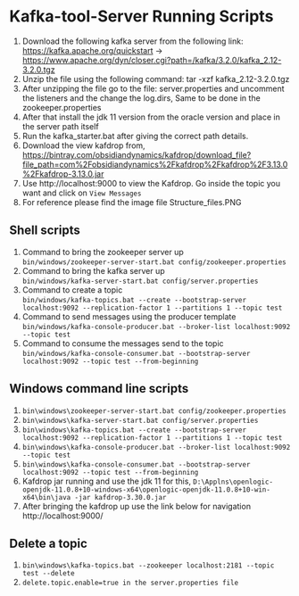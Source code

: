 # Kafka-tool-Server Running Scripts

  1. Download the following kafka server from the following link: https://kafka.apache.org/quickstart -> https://www.apache.org/dyn/closer.cgi?path=/kafka/3.2.0/kafka_2.12-3.2.0.tgz
  2. Unzip the file using the following command: tar -xzf kafka_2.12-3.2.0.tgz
  3. After unzipping the file go to the file: server.properties and uncomment the listeners and the change the log.dirs, Same to be done in the zookeeper.properties
  4. After that install the jdk 11 version from the oracle version and place in the server path itself
  5. Run the kafka_starter.bat after giving the correct path details.
  6. Download the view kafdrop from, https://bintray.com/obsidiandynamics/kafdrop/download_file?file_path=com%2Fobsidiandynamics%2Fkafdrop%2Fkafdrop%2F3.13.0%2Fkafdrop-3.13.0.jar
  7. Use http://localhost:9000 to view the Kafdrop. Go inside the topic you want and click on `View Messages`
  8. For reference please find the image file Structure_files.PNG

## Shell scripts

  1. Command to bring the zookeeper server up<br />
    `bin/windows/zookeeper-server-start.bat config/zookeeper.properties`
  2. Command to bring the kafka server up <br />
    `bin/windows/kafka-server-start.bat config/server.properties`
  3. Command to create a topic<br />
    `bin/windows/kafka-topics.bat --create --bootstrap-server localhost:9092 --replication-factor 1 --partitions 1 --topic test`
  4. Command to send messages using the producer template<br />
    `bin/windows/kafka-console-producer.bat --broker-list localhost:9092 --topic test`
  5. Command to consume the messages send to the topic<br />
    `bin/windows/kafka-console-consumer.bat --bootstrap-server localhost:9092 --topic test --from-beginning`

## Windows command line scripts

  1. `bin\windows\zookeeper-server-start.bat config/zookeeper.properties`
  2. `bin\windows\kafka-server-start.bat config/server.properties`
  3. `bin\windows\kafka-topics.bat --create --bootstrap-server localhost:9092 --replication-factor 1 --partitions 1 --topic test`
  4. `bin\windows\kafka-console-producer.bat --broker-list localhost:9092 --topic test`
  5. `bin\windows\kafka-console-consumer.bat --bootstrap-server localhost:9092 --topic test --from-beginning`
  6. Kafdrop jar running and use the jdk 11 for this, `D:\Applns\openlogic-openjdk-11.0.8+10-windows-x64\openlogic-openjdk-11.0.8+10-win-x64\bin\java -jar kafdrop-3.30.0.jar`
  7. After bringing the kafdrop up use the link below for navigation http://localhost:9000/

## Delete a topic

  1. `bin\windows\kafka-topics.bat --zookeeper localhost:2181 --topic test --delete` <br />
  2. `delete.topic.enable=true in the server.properties file`
